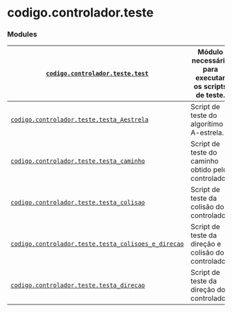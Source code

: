 <a id="module-codigo.controlador.teste"></a>

<a id="codigo-controlador-teste"></a>

# codigo.controlador.teste

### Modules

| [`codigo.controlador.teste.test`](codigo.controlador.teste.test.md#module-codigo.controlador.teste.test)                                                             | Módulo necessário para executar os scripts de teste.   |
|----------------------------------------------------------------------------------------------------------------------------------------------------------------------|--------------------------------------------------------|
| [`codigo.controlador.teste.testa_Aestrela`](codigo.controlador.teste.testa_Aestrela.md#module-codigo.controlador.teste.testa_Aestrela)                               | Script de teste do algorítimo A-estrela.               |
| [`codigo.controlador.teste.testa_caminho`](codigo.controlador.teste.testa_caminho.md#module-codigo.controlador.teste.testa_caminho)                                  | Script de teste do caminho obtido pelo controlador.    |
| [`codigo.controlador.teste.testa_colisao`](codigo.controlador.teste.testa_colisao.md#module-codigo.controlador.teste.testa_colisao)                                  | Script de teste da colisão do controlador.             |
| [`codigo.controlador.teste.testa_colisoes_e_direcao`](codigo.controlador.teste.testa_colisoes_e_direcao.md#module-codigo.controlador.teste.testa_colisoes_e_direcao) | Script de teste da direção e colisão do controlador.   |
| [`codigo.controlador.teste.testa_direcao`](codigo.controlador.teste.testa_direcao.md#module-codigo.controlador.teste.testa_direcao)                                  | Script de teste da direção do controlador.             |
